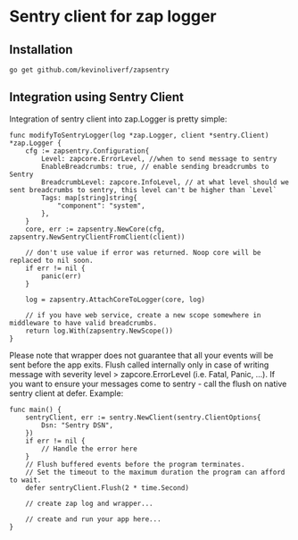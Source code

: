 # Sentry client for zap logger

## Installation
```
go get github.com/kevinoliverf/zapsentry
```

## Integration using Sentry Client

Integration of sentry client into zap.Logger is pretty simple:
```golang
func modifyToSentryLogger(log *zap.Logger, client *sentry.Client) *zap.Logger {
	cfg := zapsentry.Configuration{
		Level: zapcore.ErrorLevel, //when to send message to sentry
		EnableBreadcrumbs: true, // enable sending breadcrumbs to Sentry 
		BreadcrumbLevel: zapcore.InfoLevel, // at what level should we sent breadcrumbs to sentry, this level can't be higher than `Level`
		Tags: map[string]string{
			"component": "system",
		},
	}
	core, err := zapsentry.NewCore(cfg, zapsentry.NewSentryClientFromClient(client))
	
	// don't use value if error was returned. Noop core will be replaced to nil soon.
	if err != nil {
		panic(err)
	}
	
	log = zapsentry.AttachCoreToLogger(core, log)

	// if you have web service, create a new scope somewhere in middleware to have valid breadcrumbs.
	return log.With(zapsentry.NewScope())
}
```

Please note that wrapper does not guarantee that all your events will be sent before the app exits.
Flush called internally only in case of writing message with severity level > zapcore.ErrorLevel (i.e. Fatal, Panic, ...).
If you want to ensure your messages come to sentry - call the flush on native sentry client at defer. 
Example:
```golang
func main() {
	sentryClient, err := sentry.NewClient(sentry.ClientOptions{
		Dsn: "Sentry DSN",
	})
	if err != nil {
		// Handle the error here
	}
	// Flush buffered events before the program terminates.
	// Set the timeout to the maximum duration the program can afford to wait.
	defer sentryClient.Flush(2 * time.Second)
	
	// create zap log and wrapper...
	
	// create and run your app here...
}
```
